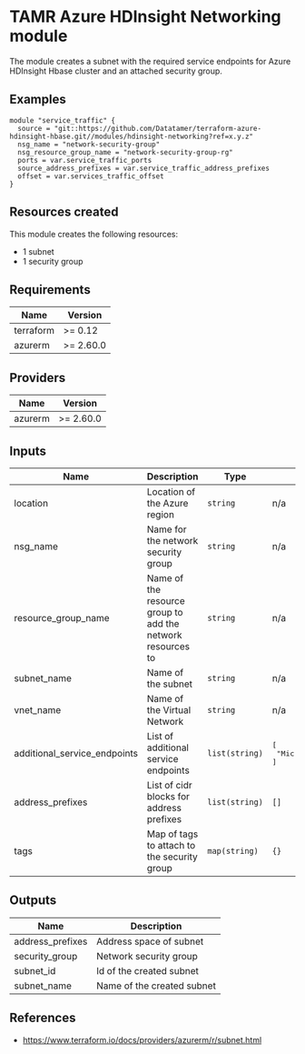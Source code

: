 # TAMR Azure HDInsight Networking module

The module creates a subnet with the required service endpoints for Azure HDInsight Hbase cluster
 and an attached security group.

## Examples

```
module "service_traffic" {
  source = "git::https://github.com/Datatamer/terraform-azure-hdinsight-hbase.git//modules/hdinsight-networking?ref=x.y.z"
  nsg_name = "network-security-group"
  nsg_resource_group_name = "network-security-group-rg"
  ports = var.service_traffic_ports
  source_address_prefixes = var.service_traffic_address_prefixes
  offset = var.services_traffic_offset
}
```

## Resources created
This module creates the following resources:
* 1 subnet
* 1 security group

<!-- BEGINNING OF PRE-COMMIT-TERRAFORM DOCS HOOK -->
## Requirements

| Name | Version |
|------|---------|
| terraform | >= 0.12 |
| azurerm | >= 2.60.0 |

## Providers

| Name | Version |
|------|---------|
| azurerm | >= 2.60.0 |

## Inputs

| Name | Description | Type | Default | Required |
|------|-------------|------|---------|:--------:|
| location | Location of the Azure region | `string` | n/a | yes |
| nsg\_name | Name for the network security group | `string` | n/a | yes |
| resource\_group\_name | Name of the resource group to add the network resources to | `string` | n/a | yes |
| subnet\_name | Name of the subnet | `string` | n/a | yes |
| vnet\_name | Name of the Virtual Network | `string` | n/a | yes |
| additional\_service\_endpoints | List of additional service endpoints | `list(string)` | <pre>[<br>  "Microsoft.Storage"<br>]</pre> | no |
| address\_prefixes | List of cidr blocks for address prefixes | `list(string)` | `[]` | no |
| tags | Map of tags to attach to the security group | `map(string)` | `{}` | no |

## Outputs

| Name | Description |
|------|-------------|
| address\_prefixes | Address space of subnet |
| security\_group | Network security group |
| subnet\_id | Id of the created subnet |
| subnet\_name | Name of the created subnet |

<!-- END OF PRE-COMMIT-TERRAFORM DOCS HOOK -->

## References
- https://www.terraform.io/docs/providers/azurerm/r/subnet.html
